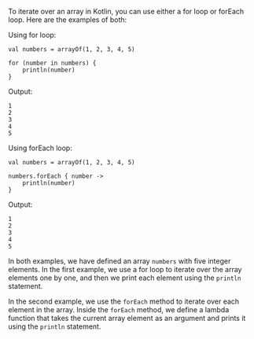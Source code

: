 To iterate over an array in Kotlin, you can use either a for loop or forEach loop. Here are the examples of both:

Using for loop:
```
val numbers = arrayOf(1, 2, 3, 4, 5)

for (number in numbers) {
    println(number)
}
```
Output:
```
1
2
3
4
5
```
Using forEach loop:
```
val numbers = arrayOf(1, 2, 3, 4, 5)

numbers.forEach { number ->
    println(number)
}
```
Output:
```
1
2
3
4
5
```
In both examples, we have defined an array `numbers` with five integer elements. In the first example, we use a for loop to iterate over the array elements one by one, and then we print each element using the `println` statement.

In the second example, we use the `forEach` method to iterate over each element in the array. Inside the `forEach` method, we define a lambda function that takes the current array element as an argument and prints it using the `println` statement.